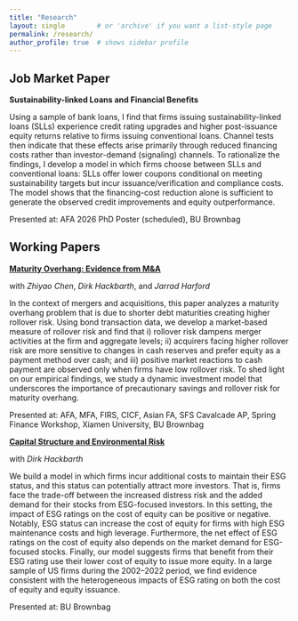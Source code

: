 ```yaml
---
title: "Research"
layout: single        # or 'archive' if you want a list-style page
permalink: /research/
author_profile: true  # shows sidebar profile
---
```




## Job Market Paper
**Sustainability-linked Loans and Financial Benefits**

Using a sample of bank loans, I find that firms issuing sustainability-linked loans (SLLs) experience credit rating upgrades and higher post-issuance equity returns relative to firms issuing conventional loans. Channel tests then indicate that these effects arise primarily through reduced financing costs rather than investor-demand (signaling) channels. To rationalize the findings, I develop a model in which firms choose between SLLs and conventional loans: SLLs offer lower coupons conditional on meeting sustainability targets but incur issuance/verification and compliance costs. The model shows that the financing-cost reduction alone is sufficient to generate the observed credit improvements and equity outperformance.

Presented at: AFA 2026 PhD Poster (scheduled), BU Brownbag

## Working Papers

**[Maturity Overhang: Evidence from M&A](https://papers.ssrn.com/sol3/papers.cfm?abstract_id=4280419)**

with _Zhiyao Chen_, _Dirk Hackbarth_, and _Jarrad Harford_

In the context of mergers and acquisitions, this paper analyzes a maturity overhang problem that is due to shorter debt maturities creating higher rollover risk. Using bond transaction data, we develop a market-based measure of rollover risk and find that i) rollover risk dampens merger activities at the firm and aggregate levels; ii) acquirers facing higher rollover risk are more sensitive to changes in cash reserves and prefer equity as a payment method over cash; and iii) positive market reactions to cash payment are observed only when firms have low rollover risk. To shed light on our empirical findings, we study a dynamic investment model that underscores the importance of precautionary savings and rollover risk for maturity overhang.

Presented at: AFA, MFA, FIRS, CICF, Asian FA, SFS Cavalcade AP, Spring Finance Workshop, Xiamen University, BU Brownbag

**[Capital Structure and Environmental Risk](https://www.dropbox.com/scl/fi/9c58ardi3r066gkdpagpp/main.pdf?rlkey=0kwu57z4hxue04etxab2p2suf\&dl=0)**

with _Dirk Hackbarth_

We build a model in which firms incur additional costs to maintain their ESG status, and this status can potentially
attract more investors. That is, firms face the trade-off between the increased distress risk and the added demand
for their stocks from ESG-focused investors. In this setting, the impact of ESG ratings on the cost of equity can
be positive or negative. Notably, ESG status can increase the cost of equity for firms with high ESG maintenance
costs and high leverage. Furthermore, the net effect of ESG ratings on the cost of equity also depends on the
market demand for ESG-focused stocks. Finally, our model suggests firms that benefit from their ESG rating
use their lower cost of equity to issue more equity. In a large sample of US firms during the 2002–2022 period,
we find evidence consistent with the heterogeneous impacts of ESG rating on both the cost of equity and equity
issuance.

Presented at: BU Brownbag



